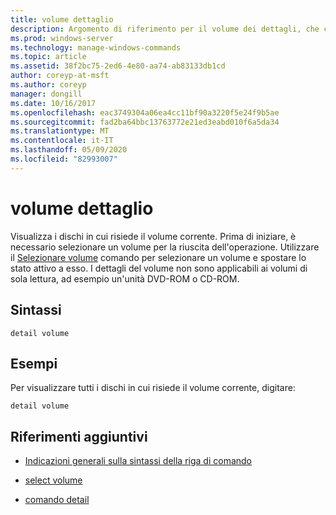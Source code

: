 ```yaml
---
title: volume dettaglio
description: Argomento di riferimento per il volume dei dettagli, che consente di visualizzare i dischi in cui risiede il volume corrente.
ms.prod: windows-server
ms.technology: manage-windows-commands
ms.topic: article
ms.assetid: 38f2bc75-2ed6-4e80-aa74-ab83133db1cd
author: coreyp-at-msft
ms.author: coreyp
manager: dongill
ms.date: 10/16/2017
ms.openlocfilehash: eac3749304a06ea4cc11bf90a3220f5e24f9b5ae
ms.sourcegitcommit: fad2ba64bbc13763772e21ed3eabd010f6a5da34
ms.translationtype: MT
ms.contentlocale: it-IT
ms.lasthandoff: 05/09/2020
ms.locfileid: "82993007"
---
```

# <a name="detail-volume"></a>volume dettaglio

Visualizza i dischi in cui risiede il volume corrente. Prima di iniziare, è necessario selezionare un volume per la riuscita dell'operazione. Utilizzare il [Selezionare volume](select-volume.md) comando per selezionare un volume e spostare lo stato attivo a esso. I dettagli del volume non sono applicabili ai volumi di sola lettura, ad esempio un'unità DVD-ROM o CD-ROM.

## <a name="syntax"></a>Sintassi

```
detail volume
```

## <a name="examples"></a>Esempi

Per visualizzare tutti i dischi in cui risiede il volume corrente, digitare:

```
detail volume
```

## <a name="additional-references"></a>Riferimenti aggiuntivi

- [Indicazioni generali sulla sintassi della riga di comando](command-line-syntax-key.md)

- [select volume](select-volume.md)

- [comando detail](detail.md)